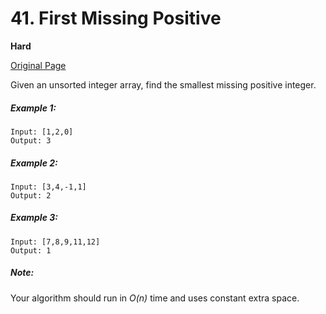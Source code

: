 # 41. First Missing Positive

**Hard**

[Original Page](https://leetcode.com/problems/first-missing-positive/)

Given an unsorted integer array, find the smallest missing positive integer.

##### Example 1:
```
Input: [1,2,0]
Output: 3
```

##### Example 2:
```
Input: [3,4,-1,1]
Output: 2
```

##### Example 3:
```
Input: [7,8,9,11,12]
Output: 1
```

##### Note:
Your algorithm should run in _O(n)_ time and uses constant extra space.
